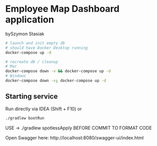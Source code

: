 # Employee Map Dashboard application


bySzymon Stasiak


```bash
# launch and init empty db
# should have Docker Desktop running
docker-compose up -d
```

```bash
# recreate db / cleanup
# Mac
docker-compose down -v && docker-compose up -d
# Windows
docker-compose down -v; docker-compose up -d
```

## Starting service

Run directly via IDEA (Shift + F10) or

```bash
./gradlew bootRun
```

USE -> ./gradlew spotlessApply BEFORE COMMIT TO FORMAT CODE


Open Swagger here: http://localhost:8080/swagger-ui/index.html
